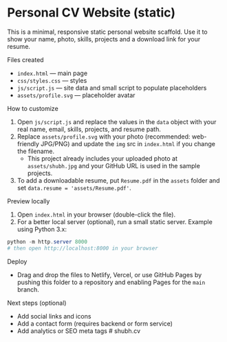 # Personal CV Website (static)

This is a minimal, responsive static personal website scaffold. Use it to show your name, photo, skills, projects and a download link for your resume.

Files created
- `index.html` — main page
- `css/styles.css` — styles
- `js/script.js` — site data and small script to populate placeholders
- `assets/profile.svg` — placeholder avatar

How to customize
1. Open `js/script.js` and replace the values in the `data` object with your real name, email, skills, projects, and resume path.
2. Replace `assets/profile.svg` with your photo (recommended: web-friendly JPG/PNG) and update the `img` src in `index.html` if you change the filename.
	- This project already includes your uploaded photo at `assets/shubh.jpg` and your GitHub URL is used in the sample projects.
3. To add a downloadable resume, put `Resume.pdf` in the `assets` folder and set `data.resume = 'assets/Resume.pdf'`.

Preview locally
1. Open `index.html` in your browser (double-click the file).
2. For a better local server (optional), run a small static server. Example using Python 3.x:

```powershell
python -m http.server 8000
# then open http://localhost:8000 in your browser
```

Deploy
- Drag and drop the files to Netlify, Vercel, or use GitHub Pages by pushing this folder to a repository and enabling Pages for the `main` branch.

Next steps (optional)
- Add social links and icons
- Add a contact form (requires backend or form service)
- Add analytics or SEO meta tags
#   s h u b h . c v  
 